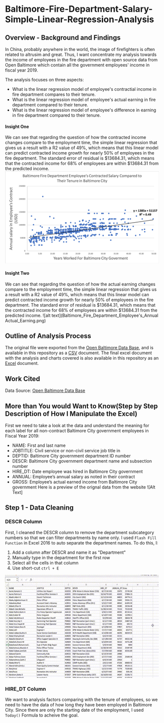 # Baltimore-Fire-Department-Salary-Simple-Linear-Regression-Analysis
## Overview - Background and Findings
In China, probably anywhere in the world, the image of firefighters is often related to altrusim and great. Thus, I want concentrate my analysis towards the income of employees in the fire department with open source data from Open Baltimore which contain all the government employees' income in fiscal year 2019.

The analysis focuses on three aspects:
* What is the linear regression model of employee's contractial income in fire department compares to their tenure.
* What is the linear regression model of employee's actual earning in fire department compared to their tenure.
* What is the linear regression model of employee's difference in earning in fire department compared to their tenure.
#### Insight One
We can see that regarding the question of how the contracted income changes compare to the employment time, the simple linear regression that gives us a result with a R2 value of 49%, which means that this linear model can predict contracted income growth for nearly 50% of employees in the fire department. The standard error of residual is $13684.31, which means that the contracted income for 68% of employees are within $13684.31 from the predicted income.
![alt text](Baltimore_Fire_Department_Employee's_Contracted_Salary.png)
#### Insight Two
We can see that regarding the question of how the actual earning changes compare to the employment time, the simple linear regression that gives us a result with a R2 value of 49%, which means that this linear model can predict contracted income growth for nearly 50% of employees in the fire department. The standard error of residual is $13684.31, which means that the contracted income for 68% of employees are within $13684.31 from the predicted income.
![alt text](Baltimore_Fire_Department_Employee's_Annual Actual_Earning.png)

## Outline of Analysis Process
The original file were exported from the [Open Baltimore Data Base](https://data.baltimorecity.gov/City-Government/Baltimore-City-Employee-Salaries-FY2019/6xv6-e66h), and is available in this repository as a [CSV](Baltimore_City_Employee_Salaries_FY2019.csv) document. The final excel document with the analysis and charts covered is also available in this repository as an [Excel](Baltimore_City_Employee_Salaries_FY2019.xlsx) document.

## Work Cited
Data Source: [Open Baltimore Data Base](https://data.baltimorecity.gov/City-Government/Baltimore-City-Employee-Salaries-FY2019/6xv6-e66h)

## More than You would Want to Know(Step by Step Description of How I Manipulate the Excel)
First we need to take a look at the data and understand the meaning for each label for all non-contract Baltimore City government employees in Fiscal Year 2019:
* NAME: First and last name
* JOBTITLE: Civil service or non-civil service job title in
* DEPTID: Baltimore City government department ID number
* DESCR: Baltimore City government department name and subsection number
* HIRE_DT: Date employee was hired in Baltimore City government
* ANNUAL: Employee’s annual salary as noted in their contract
* GROSS: Employee’s actual earned income from Baltimore City government
Here is a preview of the orignal data from the website
![Alt Text]
## Step 1 - Data Cleaning
### DESCR Column
First, I cleaned the DESCR column to remove the department subcategory numbers so that we can filter departments by name only. I used `Flash Fill Function` in Excel 2016 to auto separate the department names.
To do this, I:
1. Add a column after DESCR and name it as "Department"
2. Manually type in the department for the first row
3. Select all the cells in that column
4. Use short-cut `ctrl + E`

![alt text](out.gif)
### HIRE_DT Column
We want to analysis factors comparing with the tenure of employees, so we need to have the data of how long they have been employed in Baltimore City. Since there are only the starting date of the employment, I used `Today()` Formula to acheive the goal.

